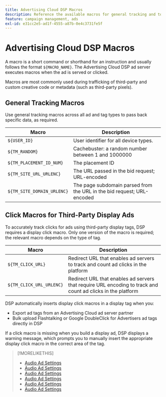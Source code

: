 ```yaml
---
title: Advertising Cloud DSP Macros
description: Reference the available macros for general tracking and to track clicks on third-party display ads.
feature: campaign management, ads
exl-id: e31cc2e5-ad1f-4555-a87b-0e4c3731fe5f
---
```

# Advertising Cloud DSP Macros

A macro is a short command or shorthand for an instruction and usually follows the format `${MACRO_NAME}`. The Advertising Cloud DSP ad server executes macros when the ad is served or clicked.

Macros are most commonly used during trafficking of third-party and custom creative code or metadata (such as third-party pixels).

## General Tracking Macros

Use general tracking macros across all ad and tag types to pass back specific data, as required.

| Macro | Description |
| --------------- | ---------------------- |
| `${USER_ID}` | User identifier for all device types. |
| `${TM_RANDOM}` | Cachebuster: a random number between 1 and 1000000 |
| `${TM_PLACEMENT_ID_NUM}` | The placement ID |
| `${TM_SITE_URL_URLENC}` | The URL passed in the bid request; URL-encoded |
| `${TM_SITE_DOMAIN_URLENC}` | The page subdomain parsed from the URL in the bid request; URL-encoded |

## Click Macros for Third-Party Display Ads

To accurately track clicks for ads using third-party display tags, DSP requires a display click macro. Only one version of the macro is required; the relevant macro depends on the type of tag.

| Macro | Description |
| --------------- | ---------------------- |
| `${TM_CLICK_URL}` | Redirect URL that enables ad servers to track and count ad clicks in the platform |
| `${TM_CLICK_URL_URLENC}` | Redirect URL that enables ad servers that require URL encoding to track and count ad clicks in the platform |

DSP automatically inserts display click macros in a display tag when you:

* Export ad tags from an Advertising Cloud ad server partner <!-- [Needs PM confirmation.] -->
* Bulk upload Flashtalking or Google DoubleClick for Advertisers ad tags directly in DSP

If a click macro is missing when you build a display ad, DSP displays a warning message, which prompts you to manually insert the appropriate display click macro in the correct area of the tag.

>[!MORELIKETHIS]
>
>* [Audio Ad Settings](/help/dsp/campaign-management/ads/ad-settings-audio.md)
>* [Audio Ad Settings](/help/dsp/campaign-management/ads/ad-settings-connected-tv.md)
>* [Audio Ad Settings](/help/dsp/campaign-management/ads/ad-settings-display.md)
>* [Audio Ad Settings](/help/dsp/campaign-management/ads/ad-settings-mobile.md)
>* [Audio Ad Settings](/help/dsp/campaign-management/ads/ad-settings-native.md)
>* [Audio Ad Settings](/help/dsp/campaign-management/ads/ad-settings-pre-roll.md)
